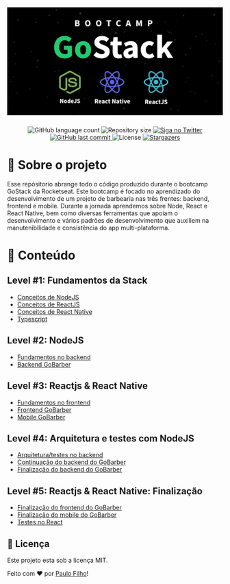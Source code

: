 <h1 align="center">
    <img alt="Bootcamp GoStack" title="Bootcamp GoStack" src="./.github/banner.png" />
</h1>

<p align="center">
  <img alt="GitHub language count" src="https://img.shields.io/github/languages/count/paulocf92/rs-bootcamp-v11?color=%2304D361">

  <img alt="Repository size" src="https://img.shields.io/github/repo-size/paulocf92/rs-bootcamp-v11">

  <a href="https://www.twitter.com/paulocf92/">
    <img alt="Siga no Twitter" src="https://img.shields.io/twitter/url?url=https%3A%2F%2Fgithub.com%2Fpaulocf92%2Frs-bootcamp-v11">
  </a>
	
  
  <a href="https://github.com/paulocf92/rs-bootcamp-v11/commits/master">
    <img alt="GitHub last commit" src="https://img.shields.io/github/last-commit/paulocf92/rs-bootcamp-v11">
  </a>

  <img alt="License" src="https://img.shields.io/badge/license-MIT-brightgreen">
   <a href="https://github.com/paulocf92/rs-bootcamp-v11/stargazers">
    <img alt="Stargazers" src="https://img.shields.io/github/stars/paulocf92/rs-bootcamp-v11?style=social">
  </a>
</p>

# 🚀 Sobre o projeto

Esse repósitorio abrange todo o código produzido durante o bootcamp GoStack da Rocketseat. Este bootcamp é focado no aprendizado do desenvolvimento de um projeto de barbearia nas três frentes: backend, frontend e mobile. Durante a jornada aprendemos sobre Node, React e React Native, bem como diversas ferramentas que apoiam o desenvolvimento e vários padrões de desenvolvimento que auxiliem na manutenibilidade e consistência do app multi-plataforma.

# 📑 Conteúdo

## Level #1: Fundamentos da Stack

- [Conceitos de NodeJS](level1/backend)
- [Conceitos de ReactJS](level1/frontend)
- [Conceitos de React Native](level1/mobile)
- [Typescript](level1/typescript)

## Level #2: NodeJS

- [Fundamentos no backend](level2/backend-fundamentals)
- [Backend GoBarber](level2/backend-gobarber)

## Level #3: Reactjs & React Native

- [Fundamentos no frontend](level3/frontend-fundamentals)
- [Frontend GoBarber](level3/frontend-gobarber)
- [Mobile GoBarber](level3/mobile-gobarber)

## Level #4: Arquitetura e testes com NodeJS

- [Arquitetura/testes no backend](level4/backend-tests)
- [Continuação do backend do GoBarber](level4/backend-gobarber-continuation)
- [Finalização do backend do GoBarber](level4/backend-gobarber-finalize)

## Level #5: Reactjs & React Native: Finalização

- [Finalização do frontend do GoBarber](level5/frontend-gobarber-finalize)
- [Finalização do mobile do GoBarber](level5/mobile-gobarber-finalize)
- [Testes no React](level5/react-tests)

## 📝 Licença

Este projeto esta sob a licença MIT.

Feito com ❤️ por [Paulo Filho](https://www.linkedin.com/in/paulocf92/)!
